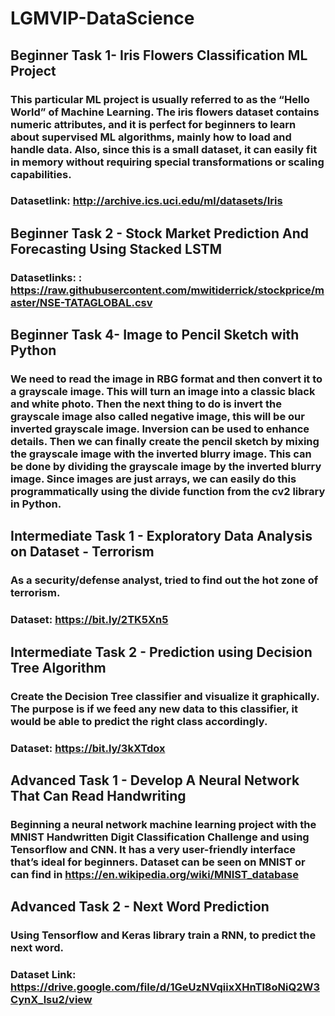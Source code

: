 # LGMVIP-DataScience
## Beginner Task 1- Iris Flowers Classification ML Project
### This particular ML project is usually referred to as the “Hello World” of Machine Learning. The iris flowers dataset contains numeric attributes, and it is perfect for beginners to learn about supervised ML algorithms, mainly how to load and handle data. Also, since this is a small dataset, it can easily fit in memory without requiring special transformations or scaling capabilities.
### Datasetlink: http://archive.ics.uci.edu/ml/datasets/Iris

## Beginner Task 2 - Stock Market Prediction And Forecasting Using Stacked LSTM
### Datasetlinks: : https://raw.githubusercontent.com/mwitiderrick/stockprice/master/NSE-TATAGLOBAL.csv

## Beginner Task 4- Image to Pencil Sketch with Python
### We need to read the image in RBG format and then convert it to a grayscale image. This will turn an image into a classic black and white photo. Then the next thing to do is invert the grayscale image also called negative image, this will be our inverted grayscale image. Inversion can be used to enhance details. Then we can finally create the pencil sketch by mixing the grayscale image with the inverted blurry image. This can be done by dividing the grayscale image by the inverted blurry image. Since images are just arrays, we can easily do this programmatically using the divide function from the cv2 library in Python.

## Intermediate Task 1 - Exploratory Data Analysis on Dataset - Terrorism 
### As a security/defense analyst, tried to find out the hot zone of terrorism.
### Dataset: https://bit.ly/2TK5Xn5

## Intermediate Task 2 - Prediction using Decision Tree Algorithm
### Create the Decision Tree classifier and visualize it graphically. The purpose is if we feed any new data to this classifier, it would be able to  predict the right class accordingly.  
### Dataset: https://bit.ly/3kXTdox

## Advanced Task 1 - Develop A Neural Network That Can Read Handwriting
### Beginning a neural network machine learning project with the MNIST Handwritten Digit Classification Challenge and using Tensorflow and CNN. It has a very user-friendly interface that’s ideal for beginners. Dataset can be seen on MNIST or can find in https://en.wikipedia.org/wiki/MNIST_database

## Advanced Task 2 - Next Word Prediction
### Using Tensorflow and Keras library train a RNN, to predict the next word. 
### Dataset Link: https://drive.google.com/file/d/1GeUzNVqiixXHnTl8oNiQ2W3CynX_lsu2/view
